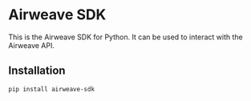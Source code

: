 # Airweave SDK

This is the Airweave SDK for Python. It can be used to interact with the Airweave API.

## Installation

```bash
pip install airweave-sdk
```